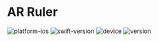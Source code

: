 # AR Ruler


![platform-ios](https://img.shields.io/badge/platform-ios-lightgrey.svg) ![swift-version](https://img.shields.io/badge/swift-5.3-red.svg) ![device](https://img.shields.io/badge/Device-iPhone--iPad-green)
![version](https://img.shields.io/badge/Version-1.0-blue)

